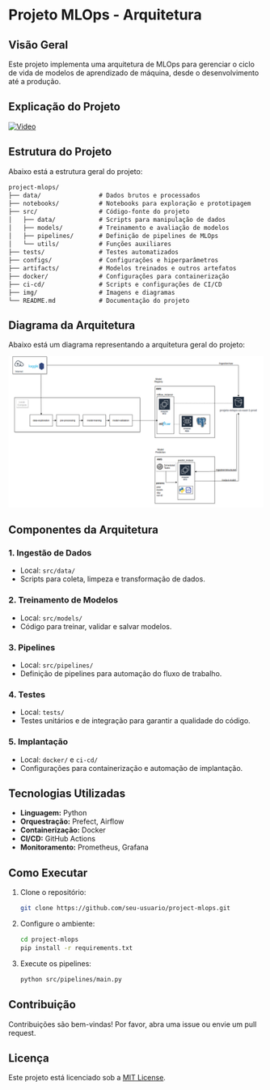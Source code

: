 # Projeto MLOps - Arquitetura

## Visão Geral
Este projeto implementa uma arquitetura de MLOps para gerenciar o ciclo de vida de modelos de aprendizado de máquina, desde o desenvolvimento até a produção.

## Explicação do Projeto

[![Video](https://img.youtube.com/vi/Z9FtrRq0rc0/0.jpg)](https://www.youtube.com/watch?v=Z9FtrRq0rc0)

## Estrutura do Projeto
Abaixo está a estrutura geral do projeto:

```
project-mlops/
├── data/                # Dados brutos e processados
├── notebooks/           # Notebooks para exploração e prototipagem
├── src/                 # Código-fonte do projeto
│   ├── data/            # Scripts para manipulação de dados
│   ├── models/          # Treinamento e avaliação de modelos
│   ├── pipelines/       # Definição de pipelines de MLOps
│   └── utils/           # Funções auxiliares
├── tests/               # Testes automatizados
├── configs/             # Configurações e hiperparâmetros
├── artifacts/           # Modelos treinados e outros artefatos
├── docker/              # Configurações para containerização
├── ci-cd/               # Scripts e configurações de CI/CD
├── img/                 # Imagens e diagramas
└── README.md            # Documentação do projeto
```

## Diagrama da Arquitetura
Abaixo está um diagrama representando a arquitetura geral do projeto:

![Diagrama da Arquitetura](img/diagram.png)

## Componentes da Arquitetura

### 1. **Ingestão de Dados**
- Local: `src/data/`
- Scripts para coleta, limpeza e transformação de dados.

### 2. **Treinamento de Modelos**
- Local: `src/models/`
- Código para treinar, validar e salvar modelos.

### 3. **Pipelines**
- Local: `src/pipelines/`
- Definição de pipelines para automação do fluxo de trabalho.

### 4. **Testes**
- Local: `tests/`
- Testes unitários e de integração para garantir a qualidade do código.

### 5. **Implantação**
- Local: `docker/` e `ci-cd/`
- Configurações para containerização e automação de implantação.

## Tecnologias Utilizadas
- **Linguagem:** Python
- **Orquestração:** Prefect, Airflow
- **Containerização:** Docker
- **CI/CD:** GitHub Actions
- **Monitoramento:** Prometheus, Grafana

## Como Executar
1. Clone o repositório:
    ```bash
    git clone https://github.com/seu-usuario/project-mlops.git
    ```
2. Configure o ambiente:
    ```bash
    cd project-mlops
    pip install -r requirements.txt
    ```
3. Execute os pipelines:
    ```bash
    python src/pipelines/main.py
    ```

## Contribuição
Contribuições são bem-vindas! Por favor, abra uma issue ou envie um pull request.

## Licença
Este projeto está licenciado sob a [MIT License](LICENSE).
